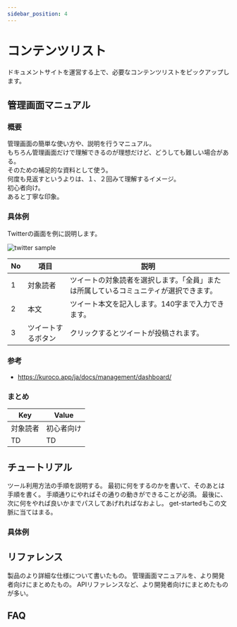 ```yaml
---
sidebar_position: 4
---
```


# コンテンツリスト

ドキュメントサイトを運営する上で、必要なコンテンツリストをピックアップします。

## 管理画面マニュアル

### 概要
管理画面の簡単な使い方や、説明を行うマニュアル。  
もちろん管理画面だけで理解できるのが理想だけど、どうしても難しい場合がある。  
そのための補足的な資料として使う。  
何度も見返すというよりは、１、２回みて理解するイメージ。  
初心者向け。  
あると丁寧な印象。

### 具体例
Twitterの画面を例に説明します。

![twitter sample](/img/docs/twitter_sample1.png)


|  No  |  項目  | 説明  |
| ---- | ---- | ---- |
|  1  |  対象読者  |  ツイートの対象読者を選択します。「全員」または所属しているコミュニティが選択できます。 |
|  2  |  本文  |  ツイート本文を記入します。140字まで入力できます。  |
|  3  |  ツイートするボタン  |  クリックするとツイートが投稿されます。  |

### 参考
- https://kuroco.app/ja/docs/management/dashboard/

### まとめ

|  Key  |  Value  |
| ---- | ---- |
|  対象読者  |  初心者向け  |
|  TD  |  TD  |

## チュートリアル
ツール利用方法の手順を説明する。
最初に何をするのかを書いて、そのあとは手順を書く。
手順通りにやればその通りの動きができることが必須。
最後に、次に何をやれば良いかまでパスしてあげれればなおよし。
get-startedもこの文脈に当てはまる。

### 具体例



## リファレンス
製品のより詳細な仕様について書いたもの。
管理画面マニュアルを、より開発者向けにまとめたもの。
APIリファレンスなど、より開発者向けにまとめたものが多い。


## FAQ
